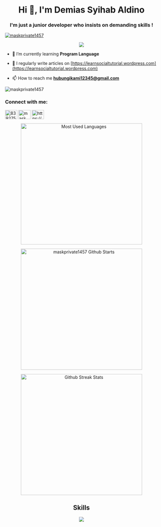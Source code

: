 <h1 align="center">Hi 👋, I'm Demias Syihab Aldino</h1>
<h3 align="center">I'm just a junior developer who insists on demanding skills !</h3>

<p align="left"> <a href="https://github.com/ryo-ma/github-profile-trophy"><img src="https://github-profile-trophy.vercel.app/?username=maskprivate1457" alt="maskprivate1457" /></a> </p>

<div align="center"><img src="https://b.top4top.io/p_3058j78e50.jpg"></div>

- 🌱 I’m currently learning **Program Language**

- 📝 I regularly write articles on [https://learnsocialtutorial.wordpress.com](https://learnsocialtutorial.wordpress.com)

- 📫 How to reach me **hubungikami12345@gmail.com**


<p align="left"> <img src="https://komarev.com/ghpvc/?username=maskprivate1457&label=Profile%20views&color=0e75b6&style=flat" alt="maskprivate1457" /> </p>

<h3 align="left">Connect with me:</h3>
<p align="left">
<a href="https://fb.com/83927502j482948.849274j3927402" target="blank"><img align="center" src="https://raw.githubusercontent.com/rahuldkjain/github-profile-readme-generator/master/src/images/icons/Social/facebook.svg" alt="83927502j482948.849274j3927402" height="30" width="40" /></a>
<a href="https://instagram.com/mask_private1457" target="blank"><img align="center" src="https://raw.githubusercontent.com/rahuldkjain/github-profile-readme-generator/master/src/images/icons/Social/instagram.svg" alt="mask_private1457" height="30" width="40" /></a>
<a href="https://www.youtube.com/c/https://www.youtube.com/@tutorialtermux" target="blank"><img align="center" src="https://raw.githubusercontent.com/rahuldkjain/github-profile-readme-generator/master/src/images/icons/Social/youtube.svg" alt="https://www.youtube.com/@tutorialtermux" height="30" width="40" /></a>
</p>

<p align='center'>
    <a href="#"><img src="https://github-readme-stats.anuraghazra1.vercel.app/api/top-langs/?username=maskprivate1457&layout=compact&theme=chartreuse-dark"
    width="400" title="Most Used Languages"></a></p>
    
<div align="center">
	<p align='center'>
		<a href="#"><img				src="https://github-readme-stats.vercel.app/api?username=maskprivate1457&show_icons=true&include_all_commits=true&theme=chartreuse-dark&cache_seconds=3200"
		width="400" title="maskprivate1457 Github Starts"></a></p>

<p align='center'>
    <a href="#"><img src="https://github-readme-streak-stats.herokuapp.com?user=maskprivate1457&theme=dark" width="400" title="Github Streak Stats"></a></p></img>
				
<h2 align="center">Skills</h2>
<p align="center">
<a href="https://skillicons.dev">
    <img src="https://skillicons.dev/icons?i=ai,python,golang,vscode,photoshop,wordpress,typescript,bash,unity,php,js,css,html"</img>
    </p>
</a>
